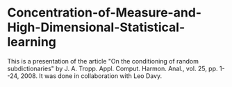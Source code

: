 # Concentration-of-Measure-and-High-Dimensional-Statistical-learning
This is a presentation of the article "On the conditioning of random subdictionaries" by J. A. Tropp. Appl. Comput. Harmon. Anal., vol. 25, pp. 1--24, 2008.
It was done in collaboration with Leo Davy.
